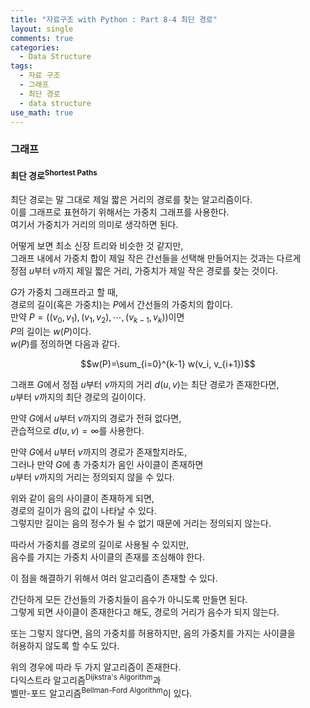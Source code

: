 ```yaml
---
title: "자료구조 with Python : Part 8-4 최단 경로"
layout: single
comments: true
categories:
  - Data Structure
tags:
  - 자료 구조
  - 그래프
  - 최단 경로
  - data structure
use_math: true
---
```


### 그래프

#### 최단 경로<sup>Shortest Paths</sup>

최단 경로는 말 그대로 제일 짧은 거리의 경로를 찾는 알고리즘이다.  
이를 그래프로 표현하기 위해서는 가중치 그래프를 사용한다.  
여기서 가중치가 거리의 의미로 생각하면 된다.

어떻게 보면 최소 신장 트리와 비슷한 것 같지만,  
그래프 내에서 가중치 합이 제일 작은 간선들을 선택해 만들어지는 것과는 다르게  
정점 $u$부터 $v$까지 제일 짧은 거리, 가중치가 제일 작은 경로를 찾는 것이다.

$G$가 가중치 그래프라고 할 때,  
경로의 길이(혹은 가중치)는 $P$에서 간선들의 가중치의 합이다.  
만약 $P = \bigl((v_0, v_1), (v_1, v_2), \cdots, (v_{k-1}, v_k)\bigr)$이면  
$P$의 길이는 $w(P)$이다.  
$w(P)$를 정의하면 다음과 같다.

$$w(P)=\sum_{i=0}^{k-1} w(v_i, v_{i+1})$$ 

그래프 $G$에서 정점 $u$부터 $v$까지의 거리 $d(u, v)$는 최단 경로가 존재한다면,  
$u$부터 $v$까지의 최단 경로의 길이이다. 

만약 $G$에서 $u$부터 $v$까지의 경로가 전혀 없다면,  
관습적으로 $d(u, v) = \infty$를 사용한다.

만약 $G$에서 $u$부터 $v$까지의 경로가 존재할지라도,  
그러나 만약 $G$에 총 가중치가 음인 사이클이 존재하면  
$u$부터 $v$까지의 거리는 정의되지 않을 수 있다.

위와 같이 음의 사이클이 존재하게 되면,  
경로의 길이가 음의 값이 나타날 수 있다.  
그렇지만 길이는 음의 정수가 될 수 없기 때문에 거리는 정의되지 않는다.

따라서 가중치를 경로의 길이로 사용될 수 있지만,  
음수를 가지는 가중치 사이클의 존재를 조심해야 한다.  

이 점을 해결하기 위해서 여러 알고리즘이 존재할 수 있다.  

간단하게 모든 간선들의 가중치들이 음수가 아니도록 만들면 된다.  
그렇게 되면 사이클이 존재한다고 해도, 경로의 거리가 음수가 되지 않는다.  

또는 그렇지 않다면, 음의 가중치를 허용하지만, 음의 가중치를 가지는 사이클을  
허용하지 않도록 할 수도 있다.

위의 경우에 따라 두 가지 알고리즘이 존재한다.  
다익스트라 알고리즘<sup>Dijkstra's Algorithm</sup>과  
벨만-포드 알고리즘<sup>Bellman-Ford Algorithm</sup>이 있다.